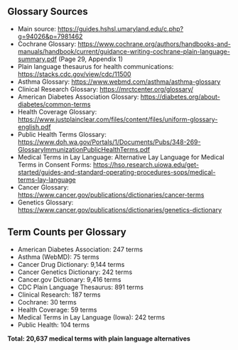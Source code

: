 ## Glossary Sources

- Main source: https://guides.hshsl.umaryland.edu/c.php?g=94026&p=7981462
- Cochrane Glossary: https://www.cochrane.org/authors/handbooks-and-manuals/handbook/current/guidance-writing-cochrane-plain-language-summary.pdf (Page 29, Appendix 1)
- Plain language thesaurus for health communications: https://stacks.cdc.gov/view/cdc/11500
- Asthma Glossary: https://www.webmd.com/asthma/asthma-glossary
- Clinical Research Glossary: https://mrctcenter.org/glossary/
- American Diabetes Association Glossary: https://diabetes.org/about-diabetes/common-terms
- Health Coverage Glossary: https://www.justplainclear.com/files/content/files/uniform-glossary-english.pdf
- Public Health Terms Glossary: https://www.doh.wa.gov/Portals/1/Documents/Pubs/348-269-GlossaryImmunizationPublicHealthTerms.pdf
- Medical Terms in Lay Language: Alternative Lay Language for Medical Terms in Consent Forms: https://hso.research.uiowa.edu/get-started/guides-and-standard-operating-procedures-sops/medical-terms-lay-language
- Cancer Glossary: https://www.cancer.gov/publications/dictionaries/cancer-terms
- Genetics Glossary: https://www.cancer.gov/publications/dictionaries/genetics-dictionary

## Term Counts per Glossary

- American Diabetes Association: 247 terms
- Asthma (WebMD): 75 terms
- Cancer Drug Dictionary: 9,144 terms
- Cancer Genetics Dictionary: 242 terms
- Cancer.gov Dictionary: 9,416 terms
- CDC Plain Language Thesaurus: 891 terms
- Clinical Research: 187 terms
- Cochrane: 30 terms
- Health Coverage: 59 terms
- Medical Terms in Lay Language (Iowa): 242 terms
- Public Health: 104 terms

**Total: 20,637 medical terms with plain language alternatives**
